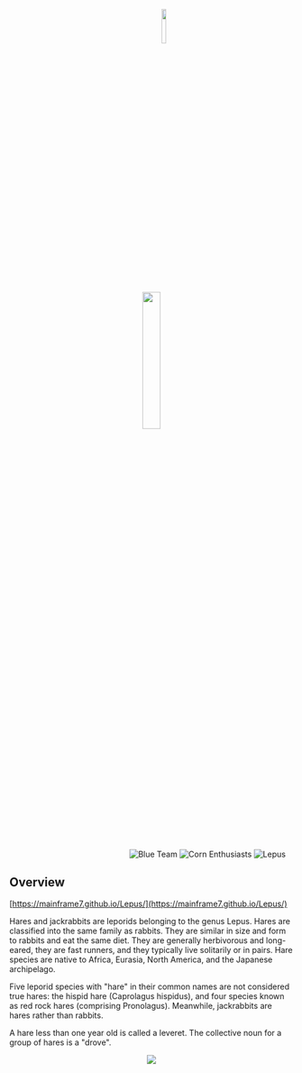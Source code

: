 <p align="center">&nbsp;&nbsp;&nbsp;&nbsp;&nbsp;&nbsp;&nbsp;&nbsp;&nbsp;&nbsp;&nbsp;<img width=12.5% src="https://github.com/mainframe7/Lepus/raw/master/Lepus.png"></p>
<p align="center"><img width=25% src="https://github.com/mainframe7/Lepus/raw/master/logo.gif"></p>

&nbsp;&nbsp;&nbsp;&nbsp;&nbsp;&nbsp;&nbsp;&nbsp;&nbsp;&nbsp;&nbsp;&nbsp;&nbsp;&nbsp;&nbsp;&nbsp;&nbsp;&nbsp;&nbsp;&nbsp;&nbsp;&nbsp;&nbsp;&nbsp;&nbsp;&nbsp;&nbsp;&nbsp;&nbsp;&nbsp;&nbsp;&nbsp;&nbsp;&nbsp;&nbsp;&nbsp;&nbsp;&nbsp;&nbsp;&nbsp;&nbsp;&nbsp;&nbsp;&nbsp;&nbsp;&nbsp;&nbsp;&nbsp;&nbsp;&nbsp;&nbsp;&nbsp;&nbsp;
![Blue Team](https://img.shields.io/badge/Blue-Team-blue.svg?colorA=0000AA&colorB=555555) ![Corn Enthusiasts](https://img.shields.io/badge/Corn-Enthusiasts-yellow.svg?colorA=fee400&colorB=555555) ![Lepus](https://img.shields.io/badge/%F0%9F%90%87%20says:-Praise%20the%20Almighty%20Lepus!-yellow.svg?style=social)

## Overview

[https://mainframe7.github.io/Lepus/](https://mainframe7.github.io/Lepus/)

Hares and jackrabbits are leporids belonging to the genus Lepus. Hares are classified into the same family as rabbits. They are similar in size and form to rabbits and eat the same diet. They are generally herbivorous and long-eared, they are fast runners, and they typically live solitarily or in pairs. Hare species are native to Africa, Eurasia, North America, and the Japanese archipelago.

Five leporid species with "hare" in their common names are not considered true hares: the hispid hare (Caprolagus hispidus), and four species known as red rock hares (comprising Pronolagus). Meanwhile, jackrabbits are hares rather than rabbits.

A hare less than one year old is called a leveret. The collective noun for a group of hares is a "drove".

<p align="center"><img src="http://i.imgur.com/UE2Me.jpg"></p>
